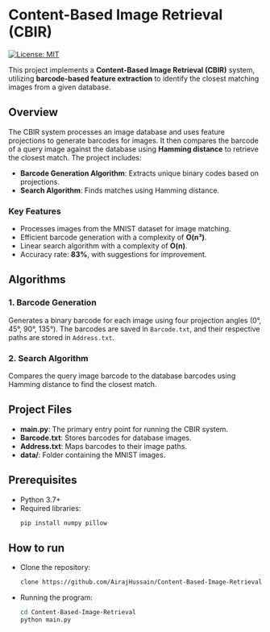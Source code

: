 # Content-Based Image Retrieval (CBIR)  
[![License: MIT](https://img.shields.io/badge/License-MIT-yellow.svg)](https://opensource.org/licenses/MIT)  

This project implements a **Content-Based Image Retrieval (CBIR)** system, utilizing **barcode-based feature extraction** to identify the closest matching images from a given database.  

## Overview  
The CBIR system processes an image database and uses feature projections to generate barcodes for images. It then compares the barcode of a query image against the database using **Hamming distance** to retrieve the closest match. The project includes:  
- **Barcode Generation Algorithm**: Extracts unique binary codes based on projections.  
- **Search Algorithm**: Finds matches using Hamming distance.  

### Key Features  
- Processes images from the MNIST dataset for image matching.  
- Efficient barcode generation with a complexity of **O(n³)**.  
- Linear search algorithm with a complexity of **O(n)**.  
- Accuracy rate: **83%**, with suggestions for improvement.  

## Algorithms  
### 1. Barcode Generation  
Generates a binary barcode for each image using four projection angles (0°, 45°, 90°, 135°). The barcodes are saved in `Barcode.txt`, and their respective paths are stored in `Address.txt`.  

### 2. Search Algorithm  
Compares the query image barcode to the database barcodes using Hamming distance to find the closest match.  

## Project Files  
- **main.py**: The primary entry point for running the CBIR system.  
- **Barcode.txt**: Stores barcodes for database images.  
- **Address.txt**: Maps barcodes to their image paths.  
- **data/**: Folder containing the MNIST images.  

## Prerequisites  
- Python 3.7+  
- Required libraries:  
  ```bash
  pip install numpy pillow

## How to run 

- Clone the repository: 
  ```bash
  clone https://github.com/AirajHussain/Content-Based-Image-Retrieval.git

  
- Running the program:
  ```bash
  cd Content-Based-Image-Retrieval
  python main.py
